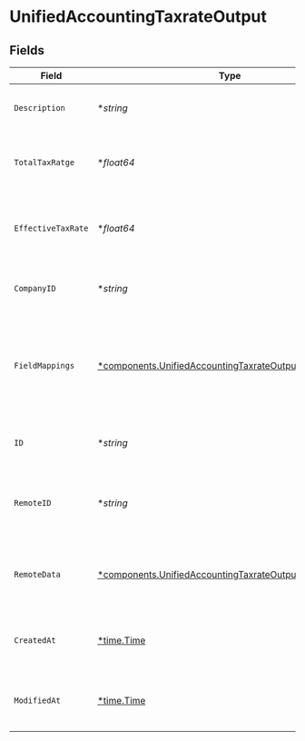 # UnifiedAccountingTaxrateOutput


## Fields

| Field                                                                                                                             | Type                                                                                                                              | Required                                                                                                                          | Description                                                                                                                       | Example                                                                                                                           |
| --------------------------------------------------------------------------------------------------------------------------------- | --------------------------------------------------------------------------------------------------------------------------------- | --------------------------------------------------------------------------------------------------------------------------------- | --------------------------------------------------------------------------------------------------------------------------------- | --------------------------------------------------------------------------------------------------------------------------------- |
| `Description`                                                                                                                     | **string*                                                                                                                         | :heavy_minus_sign:                                                                                                                | The description of the tax rate                                                                                                   | VAT 20%                                                                                                                           |
| `TotalTaxRatge`                                                                                                                   | **float64*                                                                                                                        | :heavy_minus_sign:                                                                                                                | The total tax rate in basis points (e.g., 2000 for 20%)                                                                           | 2000                                                                                                                              |
| `EffectiveTaxRate`                                                                                                                | **float64*                                                                                                                        | :heavy_minus_sign:                                                                                                                | The effective tax rate in basis points (e.g., 1900 for 19%)                                                                       | 1900                                                                                                                              |
| `CompanyID`                                                                                                                       | **string*                                                                                                                         | :heavy_minus_sign:                                                                                                                | The UUID of the associated company                                                                                                | 801f9ede-c698-4e66-a7fc-48d19eebaa4f                                                                                              |
| `FieldMappings`                                                                                                                   | [*components.UnifiedAccountingTaxrateOutputFieldMappings](../../models/components/unifiedaccountingtaxrateoutputfieldmappings.md) | :heavy_minus_sign:                                                                                                                | The custom field mappings of the object between the remote 3rd party & Panora                                                     | {<br/>"custom_field_1": "value1",<br/>"custom_field_2": "value2"<br/>}                                                            |
| `ID`                                                                                                                              | **string*                                                                                                                         | :heavy_minus_sign:                                                                                                                | The UUID of the tax rate record                                                                                                   | 801f9ede-c698-4e66-a7fc-48d19eebaa4f                                                                                              |
| `RemoteID`                                                                                                                        | **string*                                                                                                                         | :heavy_minus_sign:                                                                                                                | The remote ID of the tax rate in the context of the 3rd Party                                                                     | tax_rate_1234                                                                                                                     |
| `RemoteData`                                                                                                                      | [*components.UnifiedAccountingTaxrateOutputRemoteData](../../models/components/unifiedaccountingtaxrateoutputremotedata.md)       | :heavy_minus_sign:                                                                                                                | The remote data of the tax rate in the context of the 3rd Party                                                                   | {<br/>"raw_data": {<br/>"additional_field": "some value"<br/>}<br/>}                                                              |
| `CreatedAt`                                                                                                                       | [*time.Time](https://pkg.go.dev/time#Time)                                                                                        | :heavy_minus_sign:                                                                                                                | The created date of the tax rate record                                                                                           | 2024-06-15T12:00:00Z                                                                                                              |
| `ModifiedAt`                                                                                                                      | [*time.Time](https://pkg.go.dev/time#Time)                                                                                        | :heavy_minus_sign:                                                                                                                | The last modified date of the tax rate record                                                                                     | 2024-06-15T12:00:00Z                                                                                                              |
